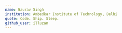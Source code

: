 ```yaml
---
name: Gaurav Singh
institution: Ambedkar Institute of Technology, Delhi
quote: Code. Ship. Sleep.
github_user: illuzan
---
```

